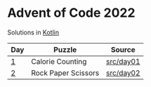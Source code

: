 # Advent of Code 2022

Solutions in [Kotlin](https://www.kotlinlang.org/)

| Day                                      | Puzzle              | Source                             |
|------------------------------------------|---------------------|------------------------------------|
| [1](https://adventofcode.com/2022/day/1) | Calorie Counting    | [src/day01](src/day01/main/App.kt) |
| [2](https://adventofcode.com/2022/day/2) | Rock Paper Scissors | [src/day02](src/day02/main/App.kt) |